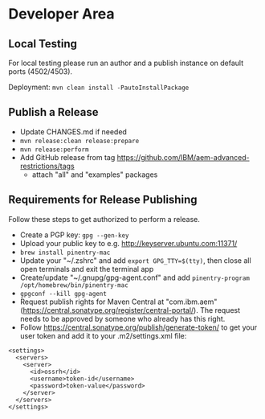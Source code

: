 # Developer Area

## Local Testing

For local testing please run an author and a publish instance on default ports (4502/4503).

Deployment: `mvn clean install -PautoInstallPackage`

## Publish a Release

* Update CHANGES.md if needed
* `mvn release:clean release:prepare`
* `mvn release:perform`
* Add GitHub release from tag https://github.com/IBM/aem-advanced-restrictions/tags
  * attach "all" and "examples" packages

## Requirements for Release Publishing

Follow these steps to get authorized to perform a release.

* Create a PGP key: `gpg --gen-key`
* Upload your public key to e.g. http://keyserver.ubuntu.com:11371/
* `brew install pinentry-mac`
* Update your "~/.zshrc" and add `export GPG_TTY=$(tty)`, then close all open terminals and exit the terminal app
* Create/update "~/.gnupg/gpg-agent.conf" and add `pinentry-program /opt/homebrew/bin/pinentry-mac`
* `gpgconf --kill gpg-agent`
* Request publish rights for Maven Central at "com.ibm.aem" (https://central.sonatype.org/register/central-portal/).
 The request needs to be approved by someone who already has this right.
* Follow https://central.sonatype.org/publish/generate-token/ to get your user token and add it to your .m2/settings.xml file:

```
<settings>
  <servers>
    <server>
      <id>ossrh</id>
      <username>token-id</username>
      <password>token-value</password>
    </server>
  </servers>
</settings>
```